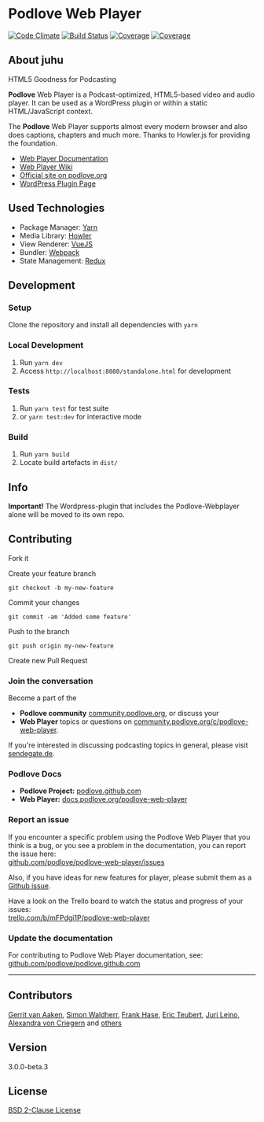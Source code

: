 # Podlove Web Player

[![Code Climate](https://codeclimate.com/github/podlove/podlove-web-player/badges/gpa.svg)](https://codeclimate.com/github/podlove/podlove-web-player)
[![Build Status](https://img.shields.io/circleci/project/github/podlove/podlove-web-player/v4.svg)](https://circleci.com/gh/podlove/podlove-web-player)
[![Coverage](https://img.shields.io/codecov/c/github/podlove/podlove-web-player/feature/coverage.svg)](https://codecov.io/gh/podlove/podlove-web-player/branch/v4)
[![Coverage](https://img.shields.io/badge/code_style-standard-brightgreen.svg)](https://github.com/feross/standard)

## About juhu

HTML5 Goodness for Podcasting

**Podlove** Web Player is a Podcast-optimized, HTML5-based video and audio player.
It can be used as a WordPress plugin or within a static HTML/JavaScript context.

The **Podlove** Web Player supports almost every modern browser and also does captions, chapters and much more.
Thanks to Howler.js for providing the foundation.

* [Web Player Documentation](http://docs.podlove.org/podlove-web-player/)
* [Web Player Wiki](https://github.com/podlove/podlove-web-player/wiki)
* [Official site on podlove.org](http://podlove.org/podlove-web-player/)
* [WordPress Plugin Page](http://wordpress.org/plugins/podlove-web-player/)

## Used Technologies

- Package Manager: [Yarn](https://github.com/yarnpkg/yarn)
- Media Library: [Howler](https://github.com/goldfire/howler.js/)
- View Renderer: [VueJS](https://github.com/vuejs/vue)
- Bundler: [Webpack](https://github.com/webpack/webpack)
- State Management: [Redux](https://github.com/reactjs/redux)

## Development

### Setup

Clone the repository and install all dependencies with `yarn`

### Local Development

1. Run `yarn dev`
2. Access `http://localhost:8080/standalone.html` for development

### Tests

1. Run `yarn test` for test suite
2. or `yarn test:dev` for interactive mode

### Build

1. Run `yarn build`
2. Locate build artefacts in `dist/`

## Info

**Important!**
The Wordpress-plugin that includes the Podlove-Webplayer alone will be moved to its own repo.

## Contributing

Fork it

Create your feature branch

    git checkout -b my-new-feature

Commit your changes

    git commit -am 'Added some feature'

Push to the branch

    git push origin my-new-feature

Create new Pull Request

### Join the conversation

Become a part of the
* **Podlove community** [community.podlove.org](https://community.podlove.org/), or discuss your
* **Web Player** topics or questions on [community.podlove.org/c/podlove-web-player](https://community.podlove.org/c/podlove-web-player).

If you're interested in discussing podcasting topics in general, please visit [sendegate.de](https://sendegate.de/).

### Podlove Docs

* **Podlove Project:** [podlove.github.com](http://podlove.github.com)
* **Web Player:** [docs.podlove.org/podlove-web-player](http://docs.podlove.org/podlove-web-player/)

### Report an issue
If you encounter a specific problem using the Podlove Web Player that you think is a bug, or you see a problem in the documentation, you can report the issue here:<br>
[github.com/podlove/podlove-web-player/issues](https://github.com/podlove/podlove-web-player/issues)

Also, if you have ideas for new features for player, please submit them as a [Github issue](https://github.com/podlove/podlove-web-player/issues).

Have a look on the Trello board to watch the status and progress of your issues:<br>
[trello.com/b/mFPdgi1P/podlove-web-player](https://trello.com/b/mFPdgi1P/podlove-web-player)

### Update the documentation
For contributing to Podlove Web Player documentation, see:<br>
[github.com/podlove/podlove.github.com](https://github.com/podlove/podlove.github.com)

<hr>

## Contributors

[Gerrit van Aaken](https://github.com/gerritvanaaken/), [Simon Waldherr](https://github.com/simonwaldherr/),
[Frank Hase](https://github.com/Kambfhase/), [Eric Teubert](https://github.com/eteubert/),
[Juri Leino](https://github.com/line-o), [Alexandra von Criegern](https://github.com/plutonik-a) and [others](https://github.com/podlove/podlove-web-player/contributors)

## Version
3.0.0-beta.3

## License
[BSD 2-Clause License](http://opensource.org/licenses/BSD-2-Clause)
